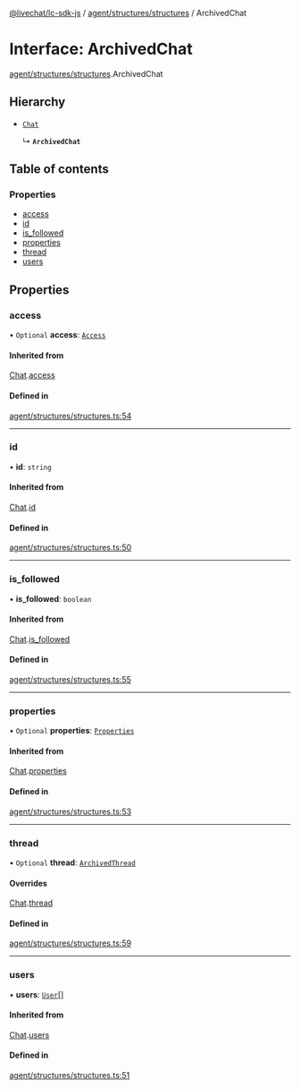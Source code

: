 [@livechat/lc-sdk-js](../README.md) / [agent/structures/structures](../modules/agent_structures_structures.md) / ArchivedChat

# Interface: ArchivedChat

[agent/structures/structures](../modules/agent_structures_structures.md).ArchivedChat

## Hierarchy

- [`Chat`](agent_structures_structures.Chat.md)

  ↳ **`ArchivedChat`**

## Table of contents

### Properties

- [access](agent_structures_structures.ArchivedChat.md#access)
- [id](agent_structures_structures.ArchivedChat.md#id)
- [is\_followed](agent_structures_structures.ArchivedChat.md#is_followed)
- [properties](agent_structures_structures.ArchivedChat.md#properties)
- [thread](agent_structures_structures.ArchivedChat.md#thread)
- [users](agent_structures_structures.ArchivedChat.md#users)

## Properties

### access

• `Optional` **access**: [`Access`](agent_structures_structures.Access.md)

#### Inherited from

[Chat](agent_structures_structures.Chat.md).[access](agent_structures_structures.Chat.md#access)

#### Defined in

[agent/structures/structures.ts:54](https://github.com/livechat/lc-sdk-js/blob/a63b0a6/src/agent/structures/structures.ts#L54)

___

### id

• **id**: `string`

#### Inherited from

[Chat](agent_structures_structures.Chat.md).[id](agent_structures_structures.Chat.md#id)

#### Defined in

[agent/structures/structures.ts:50](https://github.com/livechat/lc-sdk-js/blob/a63b0a6/src/agent/structures/structures.ts#L50)

___

### is\_followed

• **is\_followed**: `boolean`

#### Inherited from

[Chat](agent_structures_structures.Chat.md).[is_followed](agent_structures_structures.Chat.md#is_followed)

#### Defined in

[agent/structures/structures.ts:55](https://github.com/livechat/lc-sdk-js/blob/a63b0a6/src/agent/structures/structures.ts#L55)

___

### properties

• `Optional` **properties**: [`Properties`](agent_structures_structures.Properties.md)

#### Inherited from

[Chat](agent_structures_structures.Chat.md).[properties](agent_structures_structures.Chat.md#properties)

#### Defined in

[agent/structures/structures.ts:53](https://github.com/livechat/lc-sdk-js/blob/a63b0a6/src/agent/structures/structures.ts#L53)

___

### thread

• `Optional` **thread**: [`ArchivedThread`](agent_structures_structures.ArchivedThread.md)

#### Overrides

[Chat](agent_structures_structures.Chat.md).[thread](agent_structures_structures.Chat.md#thread)

#### Defined in

[agent/structures/structures.ts:59](https://github.com/livechat/lc-sdk-js/blob/a63b0a6/src/agent/structures/structures.ts#L59)

___

### users

• **users**: [`User`](../modules/agent_structures_users.md#user)[]

#### Inherited from

[Chat](agent_structures_structures.Chat.md).[users](agent_structures_structures.Chat.md#users)

#### Defined in

[agent/structures/structures.ts:51](https://github.com/livechat/lc-sdk-js/blob/a63b0a6/src/agent/structures/structures.ts#L51)
